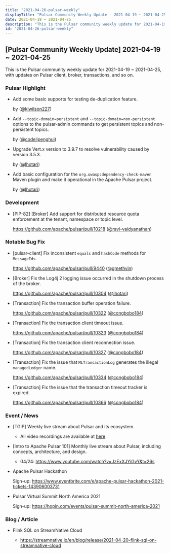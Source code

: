 ```yaml
---
title: "2021-04-26-pulsar-weekly"
displayTitle: "Pulsar Community Weekly Update - 2021-04-19 ~ 2021-04-25"
date: 2021-04-19 ~ 2021-04-25
description: "This is the Pulsar community weekly update for 2021-04-19 ~ 2021-04-25, with updates on Pulsar client, broker, transactions, and so on."
id: "2021-04-26-pulsar-weekly"
---
```


## [Pulsar Community Weekly Update] 2021-04-19 ~ 2021-04-25

This is the Pulsar community weekly update for 2021-04-19 ~ 2021-04-25, with updates on Pulsar client, broker, transactions, and so on.

### Pulsar Highlight

- Add some basic supports for testing de-duplication feature.

    by ([@klwilson227](https://github.com/klwilson227))

- Add `--topic-domain=persistent` and `--topic-domain=non-persistent` options to the pulsar-admin commands to get persistent topics and non-persistent topics.

    by ([@codelipenghui](https://github.com/codelipenghui))

- Upgrade Vert.x version to 3.9.7 to resolve vulnerability caused by version 3.5.3.

    by ([@lhotari](https://github.com/lhotari))

- Add basic configuration for the `org.owasp:dependency-check-maven` Maven plugin and make it operational in the Apache Pulsar project.

    by ([@lhotari](https://github.com/lhotari))

### Development

- [PIP-82] [Broker] Add support for distributed resource quota enforcement at the tenant, namespace or topic level.

    https://github.com/apache/pulsar/pull/10218 ([@ravi-vaidyanathan](https://github.com/ravi-vaidyanathan))

### Notable Bug Fix

- [pulsar-client] Fix inconsistent `equals` and `hashCode` methods for `MessageIds`.

    https://github.com/apache/pulsar/pull/9440 ([@gmethvin](https://github.com/gmethvin))

- [Broker] Fix the Log4j 2 logging issue occurred in the shutdown process of the broker.

    https://github.com/apache/pulsar/pull/10304 ([@lhotari](https://github.com/lhotari))

- [Transaction] Fix the transaction buffer operation failure.
    
    https://github.com/apache/pulsar/pull/10322 ([@congbobo184](https://github.com/congbobo184))

- [Transaction] Fix the transaction client timeout issue.
    
    https://github.com/apache/pulsar/pull/10323 ([@congbobo184](https://github.com/congbobo184))

- [Transaction] Fix the transaction client reconnection issue.
    
    https://github.com/apache/pulsar/pull/10327 ([@congbobo184](https://github.com/congbobo184))

- [Transaction] Fix the issue that `MLTransactionLog` generates the illegal `managedLedger` name.
    
    https://github.com/apache/pulsar/pull/10334 ([@congbobo184](https://github.com/congbobo184))

- [Transaction] Fix the issue that the transaction timeout tracker is expired.
    
    https://github.com/apache/pulsar/pull/10366 ([@congbobo184](https://github.com/congbobo184))


### Event / News

- [TGIP] Weekly live stream about Pulsar and its ecosystem.

  - All video recordings are available at [here](https://streamnative.io/resource#tgip).

- [Intro to Apache Pulsar 101] Monthly live stream about Pulsar, including concepts, architecture, and design.

    - 04/24: https://www.youtube.com/watch?v=JzExXJYiGvY&t=26s

- Apache Pulsar Hackathon

    Sign-up: https://www.eventbrite.com/e/apache-pulsar-hackathon-2021-tickets-143906003731

- Pulsar Virtual Summit North America 2021

    Sign-up: https://hopin.com/events/pulsar-summit-north-america-2021

### Blog / Article

- Flink SQL on StreamNative Cloud

    - https://streamnative.io/en/blog/release/2021-04-20-flink-sql-on-streamnative-cloud